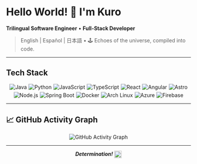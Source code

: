 # Hello World! 👾 I'm Kuro

**Trilingual Software Engineer** • **Full-Stack Developer**

> English | Español | 日本語 • 🕹️ Echoes of the universe, compiled into code.

---

## Tech Stack

<div style="display: flex; flex-wrap: wrap; justify-content: center; gap: 5px;">
  <img src="https://img.shields.io/badge/Java-444444?style=for-the-badge&logo=openjdk&logoColor=white" alt="Java" />
  <img src="https://img.shields.io/badge/Python-444444?style=for-the-badge&logo=python&logoColor=white" alt="Python" />
  <img src="https://img.shields.io/badge/JavaScript-444444?style=for-the-badge&logo=javascript&logoColor=white" alt="JavaScript" />
  <img src="https://img.shields.io/badge/TypeScript-444444?style=for-the-badge&logo=typescript&logoColor=white" alt="TypeScript" />
  <img src="https://img.shields.io/badge/React-444444?style=for-the-badge&logo=react&logoColor=white" alt="React" />
  <img src="https://img.shields.io/badge/Angular-444444?style=for-the-badge&logo=angular&logoColor=white" alt="Angular" />
  <img src="https://img.shields.io/badge/Astro-444444?style=for-the-badge&logo=astro&logoColor=white" alt="Astro" />
  <img src="https://img.shields.io/badge/Node.js-444444?style=for-the-badge&logo=nodedotjs&logoColor=white" alt="Node.js" />
  <img src="https://img.shields.io/badge/Spring_Boot-444444?style=for-the-badge&logo=springboot&logoColor=white" alt="Spring Boot" />
  <img src="https://img.shields.io/badge/Docker-444444?style=for-the-badge&logo=docker&logoColor=white" alt="Docker" />
  <img src="https://img.shields.io/badge/Arch_Linux-444444?style=for-the-badge&logo=archlinux&logoColor=white" alt="Arch Linux" />
  <img src="https://img.shields.io/badge/Azure-444444?style=for-the-badge&logo=microsoftazure&logoColor=white" alt="Azure" />
  <img src="https://img.shields.io/badge/Firebase-444444?style=for-the-badge&logo=firebase&logoColor=white" alt="Firebase" />
</div>

---

## 📈 GitHub Activity Graph

<div align="center">

![GitHub Activity Graph](https://github-readme-activity-graph.vercel.app/graph?username=kurojs&bg_color=transparent&color=9370db&line=1DB954&point=1DB954&area=true&hide_border=true)

</div>

---

<div align="center">

**_Determination!_** <img src="https://kurojs.github.io/AssetHub/images/heart.png" width="20" height="20" alt="heart" style="vertical-align: middle;" />

</div>
